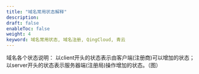 ```yaml
---
title: "域名常用状态解释"
description: 
draft: false
enableToc: false
weight: 4
keyword: 域名常用状态, 域名注册, QingCloud, 青云
---
```




域名各个状态说明：
以client开头的状态表示由客户端(注册商)可以增加的状态；
以server开头的状态表示服务器端(注册局)操作增加的状态。（图）

